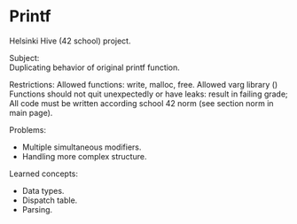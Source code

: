 # Printf
Helsinki Hive (42 school) project. 

Subject:  
  Duplicating behavior of original printf function.  

Restrictions:
  Allowed functions: write, malloc, free.
  Allowed varg library ()
  Functions should not quit unexpectedly or have leaks: result in failing grade;
  All code must be written according school 42 norm (see section norm in main page).  

Problems:
- Multiple simultaneous modifiers.
- Handling more complex structure.

Learned concepts:  
- Data types. 
- Dispatch table. 
- Parsing.
